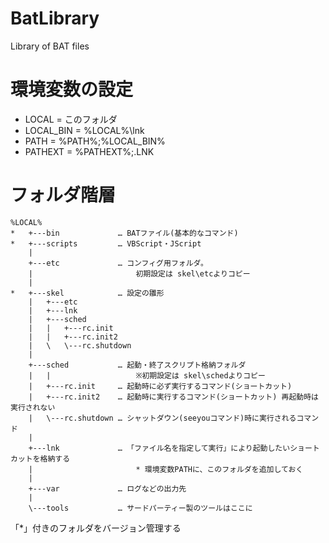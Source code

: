 BatLibrary
==========

Library of BAT files


# 環境変数の設定
- LOCAL = このフォルダ
- LOCAL_BIN = %LOCAL%\lnk
- PATH = %PATH%;%LOCAL_BIN%
- PATHEXT = %PATHEXT%;.LNK


# フォルダ階層
	%LOCAL%
	*	+---bin 			… BATファイル(基本的なコマンド)
	*	+---scripts			… VBScript・JScript
		|
		+---etc				… コンフィグ用フォルダ。
		|						初期設定は skel\etcよりコピー
		|
	*	+---skel			… 設定の雛形
		|   +---etc
		|   +---lnk
		|   +---sched
		|   |   +---rc.init
		|   |   +---rc.init2
		|   \   \---rc.shutdown
		|
		+---sched			… 起動・終了スクリプト格納フォルダ
		|   |					※初期設定は skel\schedよりコピー
		|   +---rc.init		… 起動時に必ず実行するコマンド(ショートカット)
		|   +---rc.init2	… 起動時に実行するコマンド(ショートカット) 再起動時は実行されない
		|   \---rc.shutdown	… シャットダウン(seeyouコマンド)時に実行されるコマンド
		|
		+---lnk 			… 「ファイル名を指定して実行」により起動したいショートカットを格納する
		|						* 環境変数PATHに、このフォルダを追加しておく
		|
		+---var				… ログなどの出力先
		|
		\---tools           … サードパーティー製のツールはここに

  「*」付きのフォルダをバージョン管理する